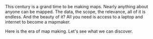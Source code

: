 <div class="content-split">
<div>
<span class="leading">This century is</span> a grand time to be making maps. Nearly anything about anyone can be
mapped. The data, the scope, the relevance, all of it is endless. And the beauty of it? All you need is access to a
laptop and internet to become a mapmaker.

Here is the era of map making. Let's see what we can discover.
</div>
<div class="about-image"></div>
</div>
